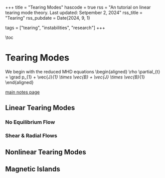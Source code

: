 +++
title = "Tearing Modes"
hascode = true
rss = "An tutorial on linear tearing mode theory. Last updated: Setpember 2, 2024"
rss_title = "Tearing"
rss_pubdate = Date(2024, 9, 1)

tags = ["tearing", "instabilities", "research"]
+++

\toc

# Tearing Modes
We begin with the reduced MHD equations
\begin{aligned}
    \rho \partial_{t} = \grad p_{1} + \vec{J}_{1} \times \vec{B} + \vec{J} \times \vec{B}_{1}
\end{aligned}

[main notes page](https://bradyelster.github.io/mynotes.md)

## Linear Tearing Modes

### No Equilibrium Flow

### Shear & Radial Flows

## Nonlinear Tearing Modes

## Magnetic Islands
